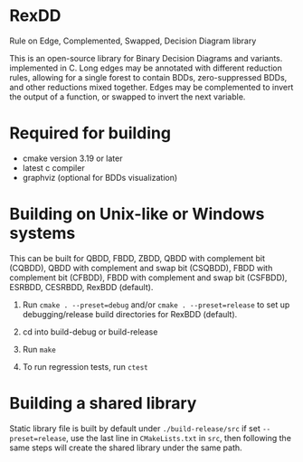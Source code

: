 # RexDD

Rule on Edge, Complemented, Swapped, Decision Diagram library

This is an open-source library for Binary Decision Diagrams
and variants. implemented in C.
Long edges may be annotated with different reduction rules,
allowing for a single forest to contain BDDs, zero-suppressed BDDs,
and other reductions mixed together.
Edges may be complemented to invert the output of a function,
or swapped to invert the next variable.

# Required for building

- cmake version 3.19 or later
- latest c compiler
- graphviz (optional for BDDs visualization)

# Building on Unix-like or Windows systems

This can be built for QBDD, FBDD, ZBDD, QBDD with complement bit (CQBDD), 
QBDD with complement and swap bit (CSQBDD), FBDD with complement bit (CFBDD), 
FBDD with complement and swap bit (CSFBDD), ESRBDD, CESRBDD, RexBDD (default).

1. Run
```cmake . --preset=debug```
and/or
```cmake . --preset=release```
to set up debugging/release build directories for RexBDD (default). 

1. cd into build-debug or build-release

2. Run ```make```

3. To run regression tests, run ```ctest```

# Building a shared library

Static library file is built by default under ```./build-release/src``` if set ```--preset=release```, 
use the last line in ```CMakeLists.txt``` in ```src```, then following the same steps 
will create the shared library under the same path.